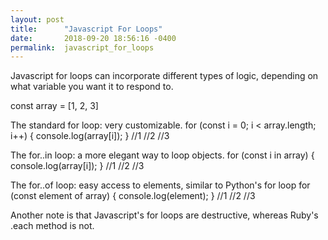 ```yaml
---
layout: post
title:      "Javascript For Loops"
date:       2018-09-20 18:56:16 -0400
permalink:  javascript_for_loops
---
```



Javascript for loops can incorporate different types of logic, depending on what variable you want it to respond to. 

const array = [1, 2, 3]

The standard for loop: very customizable.
for (const i = 0; i < array.length; i++) {
   console.log(array[i]);
}
//1
//2
//3

The for..in loop: a more elegant way to loop objects.
for (const i in array) {
  console.log(array[i]);
}
//1
//2
//3

The for..of loop: easy access to elements, similar to Python's for loop
for (const element of array) {
  console.log(element);
}
//1
//2
//3

Another note is that Javascript's for loops are destructive, whereas Ruby's .each method is not.  

